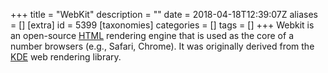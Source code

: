 +++
title = "WebKit"
description = ""
date = 2018-04-18T12:39:07Z
aliases = []
[extra]
id = 5399
[taxonomies]
categories = []
tags = []
+++
Webkit is an open-source [HTML](https://rosettacode.org/wiki/HTML) rendering engine that is used as the core of a number browsers (e.g., Safari, Chrome). It was originally derived from the [KDE](https://rosettacode.org/wiki/KDE) web rendering library.
